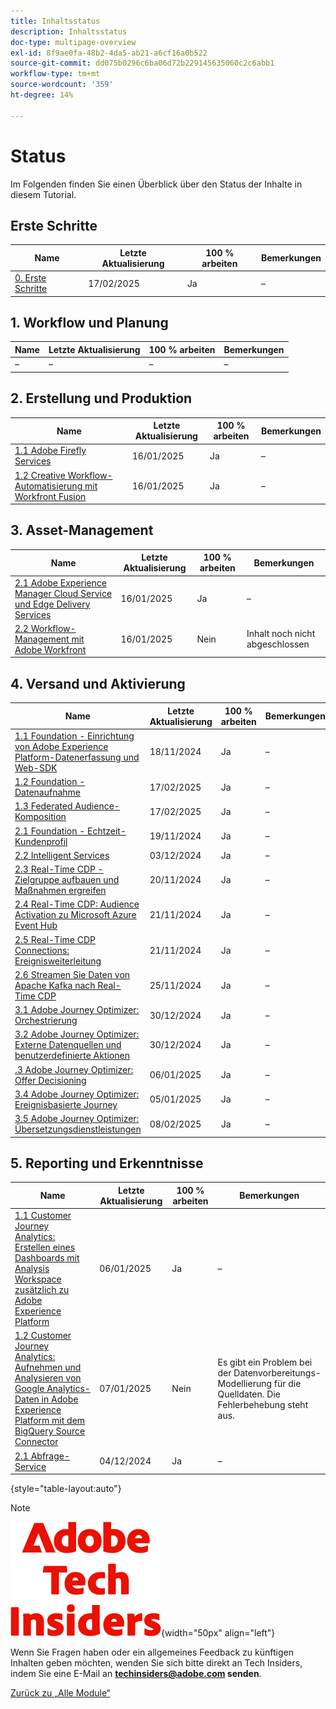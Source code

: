 ```yaml
---
title: Inhaltsstatus
description: Inhaltsstatus
doc-type: multipage-overview
exl-id: 8f9ae0fa-48b2-4da5-ab21-a6cf16a0b522
source-git-commit: dd075b0296c6ba06d72b229145635060c2c6abb1
workflow-type: tm+mt
source-wordcount: '359'
ht-degree: 14%

---
```


# Status

Im Folgenden finden Sie einen Überblick über den Status der Inhalte in diesem Tutorial.

## Erste Schritte

| Name | Letzte Aktualisierung | 100 % arbeiten | Bemerkungen          |
| ---------------------- | ------------ | ------------ |------------ |
| [0. Erste Schritte ](./modules/getting-started/gettingstarted/getting-started.md) | 17/02/2025 | Ja | – |

## 1. Workflow und Planung

| Name | Letzte Aktualisierung | 100 % arbeiten | Bemerkungen          |
| ---------------------- | ------------ | ------------ |------------ |
| – | – | – | – |

## 2. Erstellung und Produktion

| Name | Letzte Aktualisierung | 100 % arbeiten | Bemerkungen          |
| ---------------------- | ------------ | ------------ |------------ |
| [1.1 Adobe Firefly Services](./modules/creation-production/module1.1/firefly-services.md) | 16/01/2025 | Ja | – |
| [1.2 Creative Workflow-Automatisierung mit Workfront Fusion](./modules/creation-production/module1.2/automation.md) | 16/01/2025 | Ja | – |


## 3. Asset-Management

| Name | Letzte Aktualisierung | 100 % arbeiten | Bemerkungen          |
| ---------------------- | ------------ | ------------ |------------ |
| [2.1 Adobe Experience Manager Cloud Service und Edge Delivery Services](./modules/asset-mgmt/module2.1/aemcs.md) | 16/01/2025 | Ja | – |
| [2.2 Workflow-Management mit Adobe Workfront](./modules/asset-mgmt/module2.2/workfront.md) | 16/01/2025 | Nein | Inhalt noch nicht abgeschlossen |

## 4. Versand und Aktivierung

| Name | Letzte Aktualisierung | 100 % arbeiten | Bemerkungen          |
| ---------------------- | ------------ | ------------ |------------ |
| [1.1 Foundation - Einrichtung von Adobe Experience Platform-Datenerfassung und Web-SDK](./modules/delivery-activation/datacollection/dc1.1/data-ingestion-launch-web-sdk.md) | 18/11/2024 | Ja | – |
| [1.2 Foundation - Datenaufnahme](./modules/delivery-activation/datacollection/dc1.2/data-ingestion.md) | 17/02/2025 | Ja | – |
| [1.3 Federated Audience-Komposition](./modules/delivery-activation/datacollection/dc1.3/fac.md) | 17/02/2025 | Ja | – |
| [2.1 Foundation - Echtzeit-Kundenprofil](./modules/delivery-activation/rtcdp-b2c/rtcdpb2c-1/real-time-customer-profile.md) | 19/11/2024 | Ja | – |
| [2.2 Intelligent Services](./modules/delivery-activation/rtcdp-b2c/rtcdpb2c-2/intelligent-services.md) | 03/12/2024 | Ja | – |
| [2.3 Real-Time CDP - Zielgruppe aufbauen und Maßnahmen ergreifen](./modules/delivery-activation/rtcdp-b2c/rtcdpb2c-3/real-time-cdp-build-a-segment-take-action.md) | 20/11/2024 | Ja | – |
| [2.4 Real-Time CDP: Audience Activation zu Microsoft Azure Event Hub](./modules/delivery-activation/rtcdp-b2c/rtcdpb2c-4/segment-activation-microsoft-azure-eventhub.md) | 21/11/2024 | Ja | – |
| [2.5 Real-Time CDP Connections: Ereignisweiterleitung](./modules/delivery-activation/rtcdp-b2c/rtcdpb2c-5/aep-data-collection-ssf.md) | 21/11/2024 | Ja | – |
| [2.6 Streamen Sie Daten von Apache Kafka nach Real-Time CDP](./modules/delivery-activation/rtcdp-b2c/rtcdpb2c-6/aep-apache-kafka.md) | 25/11/2024 | Ja | – |
| [3.1 Adobe Journey Optimizer: Orchestrierung](./modules/delivery-activation/ajo-b2c/ajob2c-1/journey-orchestration-create-account.md) | 30/12/2024 | Ja | – |
| [3.2 Adobe Journey Optimizer: Externe Datenquellen und benutzerdefinierte Aktionen](./modules/delivery-activation/ajo-b2c/ajob2c-2/journey-orchestration-external-weather-api-sms.md) | 30/12/2024 | Ja | – |
| [.3 Adobe Journey Optimizer: Offer Decisioning](./modules/delivery-activation/ajo-b2c/ajob2c-3/offer-decisioning.md) | 06/01/2025 | Ja | – |
| [3.4 Adobe Journey Optimizer: Ereignisbasierte Journey ](./modules/delivery-activation/ajo-b2c/ajob2c-4/journeyoptimizer.md) | 05/01/2025 | Ja | – |
| [3.5 Adobe Journey Optimizer: Übersetzungsdienstleistungen](./modules/delivery-activation/ajo-b2c/ajob2c-5/ajotranslationsvcs.md) | 08/02/2025 | Ja | – |

## 5. Reporting und Erkenntnisse

| Name | Letzte Aktualisierung | 100 % arbeiten | Bemerkungen          |
| ---------------------- | ------------ | ------------ |------------ |
| [1.1 Customer Journey Analytics: Erstellen eines Dashboards mit Analysis Workspace zusätzlich zu Adobe Experience Platform](./modules/reporting-insights/cja-b2c/cjab2c-1/customer-journey-analytics-build-a-dashboard.md) | 06/01/2025 | Ja | – |
| [1.2 Customer Journey Analytics: Aufnehmen und Analysieren von Google Analytics-Daten in Adobe Experience Platform mit dem BigQuery Source Connector](./modules/reporting-insights/cja-b2c/cjab2c-2/customer-journey-analytics-bigquery-gcp.md) | 07/01/2025 | Nein | Es gibt ein Problem bei der Datenvorbereitungs-Modellierung für die Quelldaten. Die Fehlerbehebung steht aus. |
| [2.1 Abfrage-Service](./modules/reporting-insights/datadistiller/dd-1/query-service.md) | 04/12/2024 | Ja | – |

{style="table-layout:auto"}

>[!NOTE]
>
>![Tech Insiders](./assets/images/techinsiders.png){width="50px" align="left"}
>
>Wenn Sie Fragen haben oder ein allgemeines Feedback zu künftigen Inhalten geben möchten, wenden Sie sich bitte direkt an Tech Insiders, indem Sie eine E-Mail an **techinsiders@adobe.com senden**.

[Zurück zu „Alle Module“](./overview.md)

